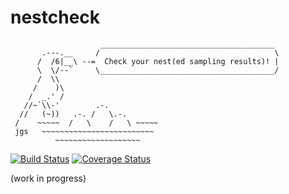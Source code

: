 nestcheck
=========
                        _______________________________________
           .---.__     /                                       \
          /  /6|__\ --=  Check your nest(ed sampling results)! |
          \  \/--`     \_______________________________________/
          /  \\
         /    )\
        /  _.' /
       //~`\\-'        .-.
      //   (~))   .-. /   \.-.
     /    ~~~~~  /   \    /   \ ~~~~~
     jgs   ~~~~~~~~~~~~~~~~~~~~~~~~~
              ~~~~~~~~~~~~~~~~~~~


[![Build Status](https://travis-ci.org/ejhigson/nestcheck.svg?branch=master)](https://travis-ci.org/ejhigson/nestcheck)
[![Coverage Status](https://coveralls.io/repos/github/ejhigson/nestcheck/badge.svg?branch=master)](https://coveralls.io/github/ejhigson/nestcheck?branch=master)

(work in progress)

